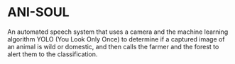 # ANI-SOUL
An automated speech system that uses a camera and the machine learning algorithm YOLO (You Look Only Once) to determine if a captured image of an animal is wild or domestic, and then calls the farmer and the forest to alert them to the classification.
